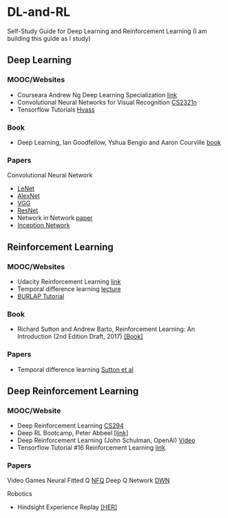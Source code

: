 # DL-and-RL
Self-Study Guide for Deep Learning and Reinforcement Learning
(I am building this guide as I study)

## Deep Learning 

### MOOC/Websites
- Courseara Andrew Ng Deep Learning Specialization [link](https://www.coursera.org/specializations/deep-learning)
- Convolutional Neural Networks for Visual Recognition [CS2321n](http://cs231n.stanford.edu/)
- Tensorflow Tutorials [Hvass](https://github.com/Hvass-Labs/TensorFlow-Tutorials)


### Book
- Deep Learning, Ian Goodfellow, Yshua Bengio and Aaron Courville [book](http://www.deeplearningbook.org/)


### Papers

Convolutional Neural Network

- [LeNet]()
- [AlexNet]()
- [VGG]()
- [ResNet](https://arxiv.org/pdf/1512.03385.pdf)
- Network in Network [paper]()
- [Inception Network]()


## Reinforcement Learning

### MOOC/Websites
- Udacity Reinforcement Learning [link](https://www.udacity.com/course/reinforcement-learning--ud600)
- Temporal difference learning [lecture]()
- [BURLAP Tutorial](http://burlap.cs.brown.edu/tutorials/index.html)


### Book
-  Richard Sutton and Andrew Barto, Reinforcement Learning: An Introduction (2nd Edition Draft, 2017) [[Book]](http://ufal.mff.cuni.cz/~straka/courses/npfl114/2016/sutton-bookdraft2016sep.pdf)


### Papers
- Temporal difference learning [Sutton et al]()


## Deep Reinforcement Learning

### MOOC/Website				
- Deep Reinforcement Learning [CS294](http://rll.berkeley.edu/deeprlcourse/)
- Deep RL Bootcamp, Peter Abbeel [[link]](https://sites.google.com/view/deep-rl-bootcamp/lectures)
- Deep Reinforcement Learning (John Schulman, OpenAI) [Video](https://www.youtube.com/watch?v=PtAIh9KSnjo)
- Tensorflow Tutorial #16 Reinforcement Learning [link](https://github.com/Hvass-Labs/TensorFlow-Tutorials/blob/master/16_Reinforcement_Learning.ipynb)



### Papers

Video Games
Neural Fitted Q [NFQ]()
Deep Q Network [DWN]()

Robotics
- Hindsight Experience Replay [[HER]](https://arxiv.org/abs/1707.01495)


